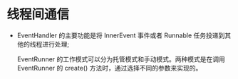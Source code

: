 # 线程间通信<a name="ZH-CN_TOPIC_0000001127136651"></a>

-   EventHandler 的主要功能是将 InnerEvent 事件或者 Runnable 任务投递到其他的线程进行处理;

    EventRunner 的工作模式可以分为托管模式和手动模式。两种模式是在调用 EventRunner 的 create\(\) 方法时，通过选择不同的参数来实现的。

